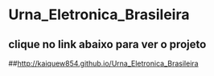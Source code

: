 # Urna_Eletronica_Brasileira
## clique no link abaixo para ver o projeto
##http://kaiquew854.github.io/Urna_Eletronica_Brasileira
